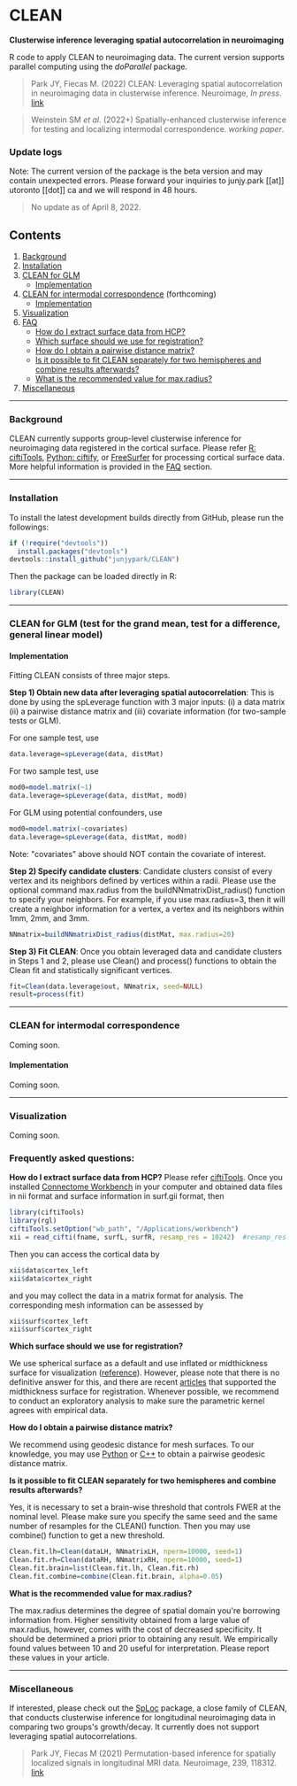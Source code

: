 # CLEAN

**Clusterwise inference leveraging spatial autocorrelation in neuroimaging**

R code to apply CLEAN to neuroimaging data. The current version supports parallel computing using the *doParallel* package.

> Park JY, Fiecas M. (2022) CLEAN: Leveraging spatial autocorrelation in neuroimaging data in clusterwise inference. Neuroimage, *In press*. [link](https://www.biorxiv.org/content/10.1101/2022.03.02.482664v1)

> Weinstein SM *et al*. (2022+) Spatially-enhanced clusterwise inference for testing and localizing intermodal correspondence. *working paper*.

### Update logs

Note: The current version of the package is the beta version and may contain unexpected errors. Please forward your inquiries to junjy.park [[at]] utoronto [[dot]] ca and we will respond in 48 hours.

> No update as of April 8, 2022.

## Contents

1. [Background](#id-background)
2. [Installation](#id-installation)
3. [CLEAN for GLM](#id-cleanglm)
    * [Implementation](#id-cleanglmimplement)
4. [CLEAN for intermodal correspondence](#id-cleanr) (forthcoming)
    * [Implementation](#id-cleanrimplement)
5.  [Visualization](#id-cleanvisualize)
6. [FAQ](#id-tips)
    * [How do I extract surface data from HCP?](#id-q1)    
    * [Which surface should we use for registration?](#id-q2)
    * [How do I obtain a pairwise distance matrix?](#id-q3)
    * [Is it possible to fit CLEAN separately for two hemispheres and combine results afterwards?](#id-q4)
    * [What is the recommended value for max.radius?](#id-q5)
7. [Miscellaneous](#id-misc)

---

<div id='id-background'/>

### Background
CLEAN currently supports group-level clusterwise inference for neuroimaging data registered in the cortical surface. Please refer [R: ciftiTools](https://github.com/mandymejia/ciftiTools), [Python: ciftify](https://github.com/edickie/ciftify), or [FreeSurfer](https://surfer.nmr.mgh.harvard.edu/) for processing cortical surface data. More helpful information is provided in the [FAQ](#id-tips) section.

<div id='id-installation'/>

---

### Installation
To install the latest development builds directly from GitHub, please run the followings:

```R
if (!require("devtools"))
  install.packages("devtools")
devtools::install_github("junjypark/CLEAN")
```

Then the package can be loaded directly in R:
```R
library(CLEAN)
```

---

<div id='id-cleanglm'/>

### CLEAN for GLM (test for the grand mean, test for a difference, general linear model)


<div id='id-cleanglmimplement'/>

#### Implementation

Fitting CLEAN consists of three major steps.

**Step 1) Obtain new data after leveraging spatial autocorrelation**: This is done by using the spLeverage function with 3 major inputs: (i) a data matrix (ii) a pairwise distance matrix and (iii) covariate information (for two-sample tests or GLM).

For one sample test, use
```R
data.leverage=spLeverage(data, distMat)
```

For two sample test, use
```R
mod0=model.matrix(~1)
data.leverage=spLeverage(data, distMat, mod0)
```

For GLM using potential confounders, use
```R
mod0=model.matrix(~covariates)
data.leverage=spLeverage(data, distMat, mod0)
```
Note: "covariates" above should NOT contain the covariate of interest.


**Step 2) Specify candidate clusters**: Candidate clusters consist of every vertex and its neighbors defined by vertices within a radii. Please use the optional command max.radius from the buildNNmatrixDist_radius() function to specify your neighbors. For example, if you use max.radius=3, then it will create a neighbor information for a vertex, a vertex and its neighbors within 1mm, 2mm, and 3mm.
```R
NNmatrix=buildNNmatrixDist_radius(distMat, max.radius=20)
```

**Step 3) Fit CLEAN**: Once you obtain leveraged data and candidate clusters in Steps 1 and 2, please use Clean() and process() functions to obtain the Clean fit and statistically significant vertices.
```R
fit=Clean(data.leverage$out, NNmatrix, seed=NULL)	
result=process(fit)
```

<div id='id-tips'/>

---

<div id='id-cleanr'/>

### CLEAN for intermodal correspondence

Coming soon.

<div id='id-cleanrimplement'/>

#### Implementation

Coming soon.

---

<div id='id-cleanvisualize'/>

### Visualization 

Coming soon.


### Frequently asked questions:
<div id='id-q1'/>

**How do I extract surface data from HCP?**
Please refer [ciftiTools](https://github.com/mandymejia/ciftiTools). Once you installed [Connectome Workbench](https://www.humanconnectome.org/software/connectome-workbench) in your computer and obtained data files in nii format and surface information in surf.gii format, then 

```R
library(ciftiTools)
library(rgl)
ciftiTools.setOption("wb_path", "/Applications/workbench")
xii = read_cifti(fname, surfL, surfR, resamp_res = 10242)  #resamp_res: how many vertices to resample
```

Then you can access the cortical data by
```R
xii$data$cortex_left
xii$data$cortex_right
```
and you may collect the data in a matrix format for analysis. The corresponding mesh information can be assessed by
```R
xii$surf$cortex_left
xii$surf$cortex_right
```

<div id='id-q2'/>

**Which surface should we use for registration?**

We use spherical surface as a default and use inflated or midthickness surface for visualization ([reference](https://doi.org/10.1016/j.neuroimage.2016.05.038)). However, please note that there is no definitive answer for this, and there are recent [articles](https://doi.org/10.1016/j.neuroimage.2022.118908) that supported the midthickness surface for registration. Whenever possible, we recommend to conduct an exploratory analysis to make sure the parametric kernel agrees with empirical data. 

<div id='id-q3'/>

**How do I obtain a pairwise distance matrix?**

We recommend using geodesic distance for mesh surfaces. To our knowledge, you may use [Python](https://pypi.org/project/pygeodesic/) or [C++](https://code.google.com/archive/p/geodesic/wikis/ExactGeodesic.wiki) to obtain a pairwise geodesic distance matrix.

<div id='id-q4'/>

**Is it possible to fit CLEAN separately for two hemispheres and combine results afterwards?**

Yes, it is necessary to set a brain-wise threshold that controls FWER at the nominal level. Please make sure you specify the same seed and the same number of resamples for the CLEAN() function. Then you may use combine() function to get a new threshold.

```R
Clean.fit.lh=Clean(dataLH, NNmatrixLH, nperm=10000, seed=1)
Clean.fit.rh=Clean(dataRH, NNmatrixRH, nperm=10000, seed=1)
Clean.fit.brain=list(Clean.fit.lh, Clean.fit.rh)
Clean.fit.combine=combine(Clean.fit.brain, alpha=0.05)
```

<div id='id-q5'/>

**What is the recommended value for max.radius?**

The max.radius determines the degree of spatial domain you're borrowing information from. Higher sensitivity obtained from a large value of max.radius, however, comes with the cost of decreased specificity. It should be determined a priori prior to obtaining any result. We empirically found values between 10 and 20 useful for interpretation. Please report these values in your article.
  
 <div id='id-misc'>

---

### Miscellaneous
If interested, please check out the [SpLoc](https://github.com/junjypark/SpLoc) package, a close family of CLEAN, that conducts clusterwise inference for longitudinal neuroimaging data in comparing two groups's growth/decay. It currently does not support leveraging spatial autocorrelations.

> Park JY, Fiecas M (2021) Permutation-based inference for spatially localized signals in longitudinal MRI data. Neuroimage, 239, 118312. [link](https://doi.org/10.1016/j.neuroimage.2021.118312)


